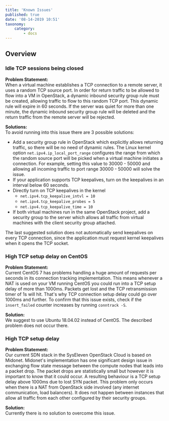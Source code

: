 ```yaml
---
title: 'Known Issues'
published: true
date: '08-14-2019 10:51'
taxonomy:
    category:
        - docs
---
```


## Overview

### Idle TCP sessions being closed

**Problem Statement:**  
When a virtual machine establishes a TCP connection to a remote server, it uses a random TCP source port.
In order for return traffic to be allowed to flow into a VM in OpenStack, a dynamic inbound security group rule must be created, allowing traffic to flow to this random TCP port.
This dynamic rule will expire in 60 seconds. If the server was quiet for more than one minute, the dynamic inbound security group rule will be deleted and the return traffic from the remote server will be rejected.

**Solutions:**  
To avoid running into this issue there are 3 possible solutions:

* Add a security group rule in OpenStack which explicitly allows returning traffic, so there will be no need of dynamic rules. The Linux kernel option `net.ipv4.ip_local_port_range` configures the range from which the random source port will be picked when a virtual machine initiates a connection. For example, setting this value to 30000 - 50000 and allowing all incoming traffic to port range 30000 - 50000 will solve the issue.
* If your application supports TCP keepalives, turn on the keepalives in an interval below 60 seconds.
* Directly turn on TCP keepalives in the kernel
  * `net.ipv4.tcp_keepalive_intvl = 10`
  * `net.ipv4.tcp_keepalive_probes = 5`
  * `net.ipv4.tcp_keepalive_time = 10`
* If both virtual machines run in the same OpenStack project, add a security group to the server which allows all traffic from virtual machines with the client security group attached.

The last suggested solution does not automatically send keepalives on every TCP connection, since the application must request kernel keepalives when it opens the TCP socket.

### High TCP setup delay on CentOS

**Problem Statement:**  
Current CentOS 7 has problems handling a huge amount of requests per seconds in its connection tracking implementation. This means whenever a NAT is used on your VM running CentOS you could run into a TCP setup delay of more than 1000ms. Packets get lost and the TCP retransmission timer of 1s will hit. That's why TCP connection setup delay could go over 1000ms and further. To confirm that this issue exists, check if the `insert_failed` counter increases by running `conntrack -S`.

**Solution:**  
We suggest to use Ubuntu 18.04.02 instead of CentOS. The described problem does not occur there.

### High TCP setup delay

**Problem Statement:**  
Our current SDN stack in the SysEleven OpenStack Cloud is based on Midonet. Midonet's implementation has one significant design issue in exchanging flow state message between the compute nodes that leads into a packet drop. The packet drops are statistically small but however it is important to know that it could occur. A resulting behaviour is a TCP setup delay above 1000ms due to lost SYN packet. This problem only occurs when there is a NAT from OpenStack side involved (any internet communication, load balancers). It does not happen between instances that allow all traffic from each other configured by their security groups.

**Solution:**  
Currently there is no solution to overcome this issue.
